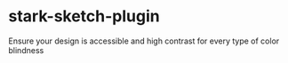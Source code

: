 # stark-sketch-plugin
Ensure your design is accessible and high contrast for every type of color blindness

